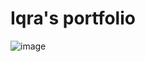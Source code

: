 # Iqra's portfolio
![image](https://user-images.githubusercontent.com/69724530/163165923-00d7c839-1f65-46d4-9608-d61b26d0d457.png)

